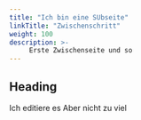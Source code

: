 ```yaml
---
title: "Ich bin eine SUbseite"
linkTitle: "Zwischenschritt"
weight: 100
description: >-
     Erste Zwischenseite und so
---
```


## Heading

Ich editiere es
Aber nicht zu viel
